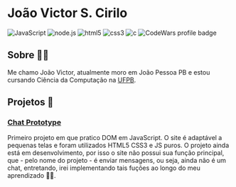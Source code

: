# João Victor S. Cirilo
![JavaScript](https://img.shields.io/badge/-JavaScript-red) ![node.js](https://img.shields.io/badge/-Node.js-red) ![html5](https://img.shields.io/badge/-HTML5-orange) ![css3](https://img.shields.io/badge/-CSS3-blue) ![c](https://img.shields.io/badge/-C-blue) ![CodeWars profile badge](https://www.codewars.com/users/JVSCirilo/badges/micro) 

## Sobre :man_technologist:

Me chamo João Victor, atualmente moro em João Pessoa PB e estou cursando Ciência da Computação na [UFPB](https://www.ufpb.br).

## Projetos :construction:

### [Chat Prototype](https://jvscirilo.github.io/chat/index.html)
 
Primeiro projeto em que pratico DOM em JavaScript. O site é adaptável a pequenas telas e foram utilizados HTML5 CSS3 e JS puros.
O projeto ainda está em desenvolvimento, por isso o site não possui sua função principal, que - pelo nome do projeto - é enviar mensagens,
ou seja, ainda não é um chat, entretando, irei implementando tais fuções ao longo do meu aprendizado :bowing_man:.
